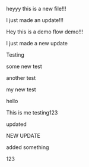 heyyy this is a new file!!!

I just made an update!!!

Hey this is a demo flow demo!!!

I just made a new update

Testing

some new test

another test

my new test

hello

This is me testing123

updated

NEW UPDATE

added something

123